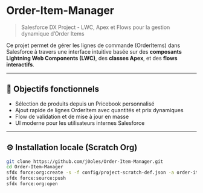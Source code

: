 # Order-Item-Manager

> Salesforce DX Project - LWC, Apex et Flows pour la gestion dynamique d’Order Items

Ce projet permet de gérer les lignes de commande (OrderItems) dans Salesforce à travers une interface intuitive basée sur des **composants Lightning Web Components (LWC)**, des **classes Apex**, et des **flows interactifs**.

---

## 🚀 Objectifs fonctionnels

- Sélection de produits depuis un Pricebook personnalisé
- Ajout rapide de lignes OrderItem avec quantités et prix dynamiques
- Flow de validation et de mise à jour en masse
- UI moderne pour les utilisateurs internes Salesforce

---

## ⚙️ Installation locale (Scratch Org)

```bash
git clone https://github.com/j0oles/Order-Item-Manager.git
cd Order-Item-Manager
sfdx force:org:create -s -f config/project-scratch-def.json -a order-item
sfdx force:source:push
sfdx force:org:open